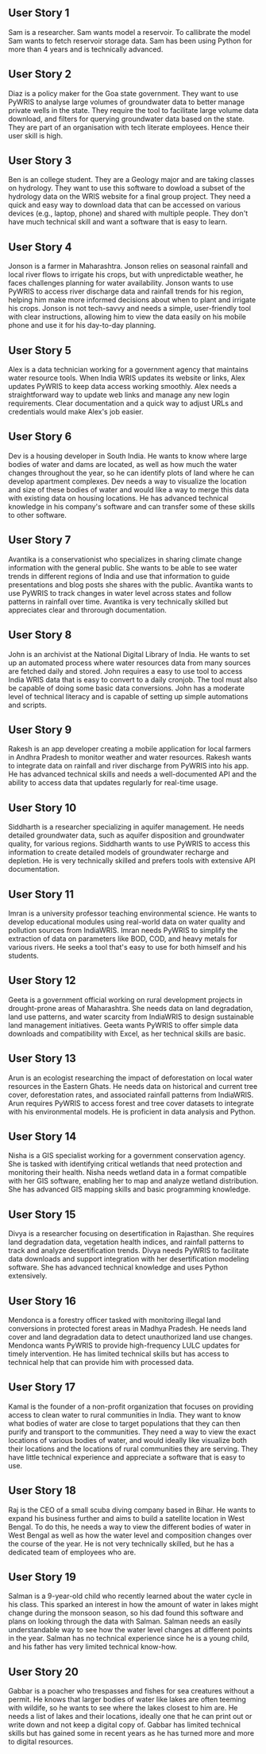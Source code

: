 ## User Story 1
Sam is a researcher. Sam wants model a reservoir. To callibrate the model Sam wants to fetch reservoir storage data. Sam has been using Python for more than 4 years and is technically advanced.

## User Story 2
Diaz is a policy maker for the Goa state government. They want to use PyWRIS to analyse large volumes of groundwater data to better manage private wells in the state. They require the tool to facilitate large volume data download, and filters for querying groundwater data based on the state. They are part of an organisation with tech literate employees. Hence their user skill is high.

## User Story 3
Ben is an college student. They are a Geology major and are taking classes on hydrology. They want to use this software to dowload a subset of the hydrology data on the WRIS website for a final group project. They need a quick and easy way to download data that can be accessed on various devices (e.g., laptop, phone) and shared with multiple people. They don't have much technical skill and want a software that is easy to learn.

## User Story 4
Jonson is a farmer in Maharashtra. Jonson relies on seasonal rainfall and local river flows to irrigate his crops, but with unpredictable weather, he faces challenges planning for water availability. Jonson wants to use PyWRIS to access river discharge data and rainfall trends for his region, helping him make more informed decisions about when to plant and irrigate his crops. Jonson is not tech-savvy and needs a simple, user-friendly tool with clear instructions, allowing him to view the data easily on his mobile phone and use it for his day-to-day planning.

## User Story 5
Alex is a data technician working for a government agency that maintains water resource tools. When India WRIS updates its website or links, Alex updates PyWRIS to keep data access working smoothly. Alex needs a straightforward way to update web links and manage any new login requirements. Clear documentation and a quick way to adjust URLs and credentials would make Alex's job easier.

## User Story 6
Dev is a housing developer in South India. He wants to know where large bodies of water and dams are located, as well as how much the water changes throughout the year, so he can identify plots of land where he can develop apartment complexes. Dev needs a way to visualize the location and size of these bodies of water and would like a way to merge this data with existing data on housing locations. He has advanced technical knowledge in his company's software and can transfer some of these skills to other software.

## User Story 7
Avantika is a conservationist who specializes in sharing climate change information with the general public. She wants to be able to see water trends in different regions of India and use that information to guide presentations and blog posts she shares with the public. Avantika wants to use PyWRIS to track changes in water level across states and follow patterns in rainfall over time. Avantika is very technically skilled but appreciates clear and throrough documentation.

## User Story 8
John is an archivist at the National Digital Library of India. He wants to set up an automated process where water resources data from many sources are fetched daily and stored. John requires a easy to use tool to access India WRIS data that is easy to convert to a daily cronjob. The tool must also be capable of doing some basic data conversions. John has a moderate level of technical literacy and is capable of setting up simple automations and scripts. 

## User Story 9
Rakesh is an app developer creating a mobile application for local farmers in Andhra Pradesh to monitor weather and water resources. Rakesh wants to integrate data on rainfall and river discharge from PyWRIS into his app. He has advanced technical skills and needs a well-documented API and the ability to access data that updates regularly for real-time usage.

## User Story 10
Siddharth is a researcher specializing in aquifer management. He needs detailed groundwater data, such as aquifer disposition and groundwater quality, for various regions. Siddharth wants to use PyWRIS to access this information to create detailed models of groundwater recharge and depletion. He is very technically skilled and prefers tools with extensive API documentation.

## User Story 11
Imran is a university professor teaching environmental science. He wants to develop educational modules using real-world data on water quality and pollution sources from IndiaWRIS. Imran needs PyWRIS to simplify the extraction of data on parameters like BOD, COD, and heavy metals for various rivers. He seeks a tool that's easy to use for both himself and his students.

## User Story 12
Geeta is a government official working on rural development projects in drought-prone areas of Maharashtra. She needs data on land degradation, land use patterns, and water scarcity from IndiaWRIS to design sustainable land management initiatives. Geeta wants PyWRIS to offer simple data downloads and compatibility with Excel, as her technical skills are basic.

## User Story 13
Arun is an ecologist researching the impact of deforestation on local water resources in the Eastern Ghats. He needs data on historical and current tree cover, deforestation rates, and associated rainfall patterns from IndiaWRIS. Arun requires PyWRIS to access forest and tree cover datasets to integrate with his environmental models. He is proficient in data analysis and Python.

## User Story 14
Nisha is a GIS specialist working for a government conservation agency. She is tasked with identifying critical wetlands that need protection and monitoring their health. Nisha needs wetland data in a format compatible with her GIS software, enabling her to map and analyze wetland distribution. She has advanced GIS mapping skills and basic programming knowledge.

## User Story 15
Divya is a researcher focusing on desertification in Rajasthan. She requires land degradation data, vegetation health indices, and rainfall patterns to track and analyze desertification trends. Divya needs PyWRIS to facilitate data downloads and support integration with her desertification modeling software. She has advanced technical knowledge and uses Python extensively.

## User Story 16
Mendonca is a forestry officer tasked with monitoring illegal land conversions in protected forest areas in Madhya Pradesh. He needs land cover and land degradation data to detect unauthorized land use changes. Mendonca wants PyWRIS to provide high-frequency LULC updates for timely intervention. He has limited technical skills but has access to technical help that can provide him with processed data.

## User Story 17
Kamal is the founder of a non-profit organization that focuses on providing access to clean water to rural communities in India. They want to know what bodies of water are close to target populations that they can then purify and transport to the communities. They need a way to view the exact locations of various bodies of water, and would ideally like visualize both their locations and the locations of rural communities they are serving. They have little technical experience and appreciate a software that is easy to use.

## User Story 18
Raj is the CEO of a small scuba diving company based in Bihar. He wants to expand his business further and aims to build a satellite location in West Bengal. To do this, he needs a way to view the different bodies of water in West Bengal as well as how the water level and composition changes over the course of the year. He is not very technically skilled, but he has a dedicated team of employees who are.

## User Story 19
Salman is a 9-year-old child who recently learned about the water cycle in his class. This sparked an interest in how the amount of water in lakes might change during the monsoon season, so his dad found this software and plans on looking through the data with Salman. Salman needs an easily understandable way to see how the water level changes at different points in the year. Salman has no technical experience since he is a young child, and his father has very limited technical know-how.

## User Story 20
Gabbar is a poacher who trespasses and fishes for sea creatures without a permit. He knows that larger bodies of water like lakes are often teeming with wildife, so he wants to see where the lakes closest to him are. He needs a list of lakes and their locations, ideally one that he can print out or write down and not keep a digital copy of. Gabbar has limited technical skills but has gained some in recent years as he has turned more and more to digital resources.
